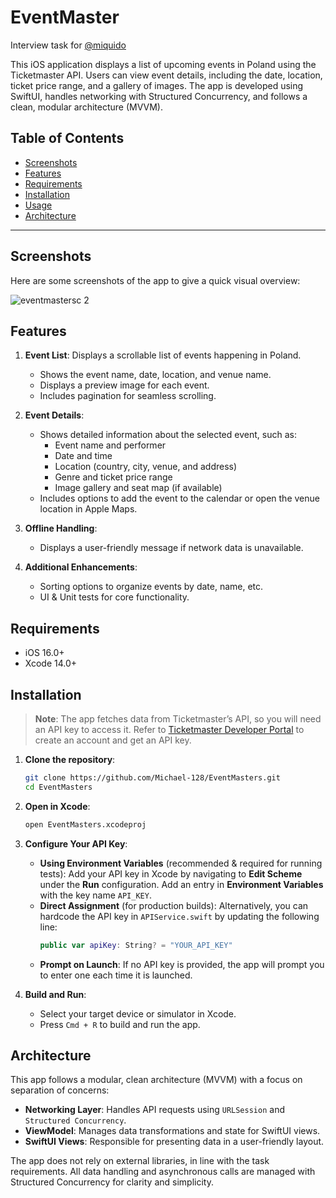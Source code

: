 # EventMaster

Interview task for [@miquido](https://github.com/miquido)

This iOS application displays a list of upcoming events in Poland using the Ticketmaster API. Users can view event details, including the date, location, ticket price range, and a gallery of images. The app is developed using SwiftUI, handles networking with Structured Concurrency, and follows a clean, modular architecture (MVVM).

## Table of Contents

- [Screenshots](#screenshots)
- [Features](#features)
- [Requirements](#requirements)
- [Installation](#installation)
- [Usage](#usage)
- [Architecture](#architecture)

---

## Screenshots

Here are some screenshots of the app to give a quick visual overview:

![eventmastersc 2](https://github.com/user-attachments/assets/6a8132bb-f4cc-46fe-ba89-d38b67ab0fc0)

## Features

1. **Event List**: Displays a scrollable list of events happening in Poland.
   - Shows the event name, date, location, and venue name.
   - Displays a preview image for each event.
   - Includes pagination for seamless scrolling.

2. **Event Details**:
   - Shows detailed information about the selected event, such as:
     - Event name and performer
     - Date and time
     - Location (country, city, venue, and address)
     - Genre and ticket price range
     - Image gallery and seat map (if available)
   - Includes options to add the event to the calendar or open the venue location in Apple Maps.

3. **Offline Handling**:
   - Displays a user-friendly message if network data is unavailable.
   
4. **Additional Enhancements**:
   - Sorting options to organize events by date, name, etc.
   - UI & Unit tests for core functionality.

## Requirements

- iOS 16.0+
- Xcode 14.0+

## Installation

> **Note**: The app fetches data from Ticketmaster’s API, so you will need an API key to access it. Refer to [Ticketmaster Developer Portal](https://developer.ticketmaster.com) to create an account and get an API key.

1. **Clone the repository**:
   ```bash
   git clone https://github.com/Michael-128/EventMasters.git
   cd EventMasters
   ```

2. **Open in Xcode**:
   ```bash
   open EventMasters.xcodeproj
   ```

4. **Configure Your API Key**:
   - **Using Environment Variables** (recommended & required for running tests): Add your API key in Xcode by navigating to **Edit Scheme** under the **Run** configuration. Add an entry in **Environment Variables** with the key name `API_KEY`.
   - **Direct Assignment** (for production builds): Alternatively, you can hardcode the API key in `APIService.swift` by updating the following line:
     ```swift
     public var apiKey: String? = "YOUR_API_KEY"
     ```
   - **Prompt on Launch**: If no API key is provided, the app will prompt you to enter one each time it is launched.

5. **Build and Run**:
   - Select your target device or simulator in Xcode.
   - Press `Cmd + R` to build and run the app.

## Architecture

This app follows a modular, clean architecture (MVVM) with a focus on separation of concerns:

- **Networking Layer**: Handles API requests using `URLSession` and `Structured Concurrency`.
- **ViewModel**: Manages data transformations and state for SwiftUI views.
- **SwiftUI Views**: Responsible for presenting data in a user-friendly layout.

The app does not rely on external libraries, in line with the task requirements. All data handling and asynchronous calls are managed with Structured Concurrency for clarity and simplicity.
